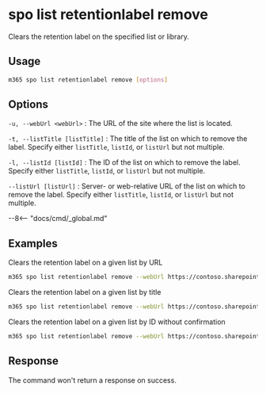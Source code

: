 # spo list retentionlabel remove

Clears the retention label on the specified list or library.

## Usage

```sh
m365 spo list retentionlabel remove [options]
```

## Options

`-u, --webUrl <webUrl>`
: The URL of the site where the list is located.

`-t, --listTitle [listTitle]`
: The title of the list on which to remove the label. Specify either `listTitle`, `listId`, or `listUrl` but not multiple.

`-l, --listId [listId]`
: The ID of the list on which to remove the label. Specify either `listTitle`, `listId`, or `listUrl` but not multiple.

`--listUrl [listUrl]`
: Server- or web-relative URL of the list on which to remove the label. Specify either `listTitle`, `listId`, or `listUrl` but not multiple.

--8<-- "docs/cmd/_global.md"

## Examples

Clears the retention label on a given list by URL

```sh
m365 spo list retentionlabel remove --webUrl https://contoso.sharepoint.com/sites/project-x --listUrl 'Shared Documents'
```

Clears the retention label on a given list by title

```sh
m365 spo list retentionlabel remove --webUrl https://contoso.sharepoint.com/sites/project-x --listTitle 'Documents'
```

Clears the retention label on a given list by ID without confirmation

```sh
m365 spo list retentionlabel remove --webUrl https://contoso.sharepoint.com/sites/project-x --listId 'Documents' --confirm
```

## Response

The command won't return a response on success.
